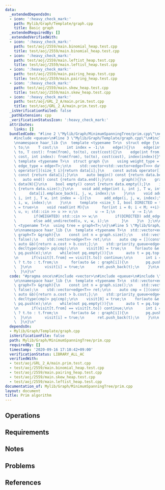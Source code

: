 ```yaml
---
data:
  _extendedDependsOn:
  - icon: ':heavy_check_mark:'
    path: Mylib/Graph/Template/graph.cpp
    title: Basic graph
  _extendedRequiredBy: []
  _extendedVerifiedWith:
  - icon: ':heavy_check_mark:'
    path: test/aoj/2559/main.binomial_heap.test.cpp
    title: test/aoj/2559/main.binomial_heap.test.cpp
  - icon: ':heavy_check_mark:'
    path: test/aoj/2559/main.leftist_heap.test.cpp
    title: test/aoj/2559/main.leftist_heap.test.cpp
  - icon: ':heavy_check_mark:'
    path: test/aoj/2559/main.pairing_heap.test.cpp
    title: test/aoj/2559/main.pairing_heap.test.cpp
  - icon: ':heavy_check_mark:'
    path: test/aoj/2559/main.skew_heap.test.cpp
    title: test/aoj/2559/main.skew_heap.test.cpp
  - icon: ':heavy_check_mark:'
    path: test/aoj/GRL_2_A/main.prim.test.cpp
    title: test/aoj/GRL_2_A/main.prim.test.cpp
  _isVerificationFailed: false
  _pathExtension: cpp
  _verificationStatusIcon: ':heavy_check_mark:'
  attributes:
    links: []
  bundledCode: "#line 2 \"Mylib/Graph/MinimumSpanningTree/prim.cpp\"\n#include <vector>\n\
    #include <queue>\n#line 3 \"Mylib/Graph/Template/graph.cpp\"\n#include <iostream>\n\
    \nnamespace haar_lib {\n  template <typename T>\n  struct edge {\n    int from,\
    \ to;\n    T cost;\n    int index = -1;\n    edge(){}\n    edge(int from, int\
    \ to, T cost): from(from), to(to), cost(cost){}\n    edge(int from, int to, T\
    \ cost, int index): from(from), to(to), cost(cost), index(index){}\n  };\n\n \
    \ template <typename T>\n  struct graph {\n    using weight_type = T;\n    using\
    \ edge_type = edge<T>;\n\n    std::vector<std::vector<edge<T>>> data;\n\n    auto&\
    \ operator[](size_t i){return data[i];}\n    const auto& operator[](size_t i)\
    \ const {return data[i];}\n\n    auto begin() const {return data.begin();}\n \
    \   auto end() const {return data.end();}\n\n    graph(){}\n    graph(int N):\
    \ data(N){}\n\n    bool empty() const {return data.empty();}\n    int size() const\
    \ {return data.size();}\n\n    void add_edge(int i, int j, T w, int index = -1){\n\
    \      data[i].emplace_back(i, j, w, index);\n    }\n\n    void add_undirected(int\
    \ i, int j, T w, int index = -1){\n      add_edge(i, j, w, index);\n      add_edge(j,\
    \ i, w, index);\n    }\n\n    template <size_t I, bool DIRECTED = true, bool WEIGHTED\
    \ = true>\n    void read(int M){\n      for(int i = 0; i < M; ++i){\n        int\
    \ u, v; std::cin >> u >> v;\n        u -= I;\n        v -= I;\n        T w = 1;\n\
    \        if(WEIGHTED) std::cin >> w;\n        if(DIRECTED) add_edge(u, v, w, i);\n\
    \        else add_undirected(u, v, w, i);\n      }\n    }\n  };\n\n  template\
    \ <typename T>\n  using tree = graph<T>;\n}\n#line 5 \"Mylib/Graph/MinimumSpanningTree/prim.cpp\"\
    \n\nnamespace haar_lib {\n  template <typename T>\n  std::vector<edge<T>> prim(const\
    \ graph<T> &graph){\n    const int n = graph.size();\n    std::vector<bool> visit(n,\
    \ false);\n    std::vector<edge<T>> ret;\n\n    auto cmp = [](const auto &a, const\
    \ auto &b){return a.cost > b.cost;};\n    std::priority_queue<edge<T>, std::vector<edge<T>>,\
    \ decltype(cmp)> pq(cmp);\n\n    visit[0] = true;\n    for(auto &e : graph[0])\
    \ pq.push(e);\n\n    while(not pq.empty()){\n      auto t = pq.top(); pq.pop();\n\
    \n      if(visit[t.from] == visit[t.to]) continue;\n\n      int i = visit[t.from]\
    \ ? t.to : t.from;\n      for(auto &e : graph[i]){\n        pq.push(e);\n    \
    \  }\n\n      visit[i] = true;\n      ret.push_back(t);\n    }\n\n    return ret;\n\
    \  }\n}\n"
  code: "#pragma once\n#include <vector>\n#include <queue>\n#include \"Mylib/Graph/Template/graph.cpp\"\
    \n\nnamespace haar_lib {\n  template <typename T>\n  std::vector<edge<T>> prim(const\
    \ graph<T> &graph){\n    const int n = graph.size();\n    std::vector<bool> visit(n,\
    \ false);\n    std::vector<edge<T>> ret;\n\n    auto cmp = [](const auto &a, const\
    \ auto &b){return a.cost > b.cost;};\n    std::priority_queue<edge<T>, std::vector<edge<T>>,\
    \ decltype(cmp)> pq(cmp);\n\n    visit[0] = true;\n    for(auto &e : graph[0])\
    \ pq.push(e);\n\n    while(not pq.empty()){\n      auto t = pq.top(); pq.pop();\n\
    \n      if(visit[t.from] == visit[t.to]) continue;\n\n      int i = visit[t.from]\
    \ ? t.to : t.from;\n      for(auto &e : graph[i]){\n        pq.push(e);\n    \
    \  }\n\n      visit[i] = true;\n      ret.push_back(t);\n    }\n\n    return ret;\n\
    \  }\n}\n"
  dependsOn:
  - Mylib/Graph/Template/graph.cpp
  isVerificationFile: false
  path: Mylib/Graph/MinimumSpanningTree/prim.cpp
  requiredBy: []
  timestamp: '2020-09-16 17:10:42+09:00'
  verificationStatus: LIBRARY_ALL_AC
  verifiedWith:
  - test/aoj/GRL_2_A/main.prim.test.cpp
  - test/aoj/2559/main.binomial_heap.test.cpp
  - test/aoj/2559/main.pairing_heap.test.cpp
  - test/aoj/2559/main.skew_heap.test.cpp
  - test/aoj/2559/main.leftist_heap.test.cpp
documentation_of: Mylib/Graph/MinimumSpanningTree/prim.cpp
layout: document
title: Prim algorithm
---
```


## Operations

## Requirements

## Notes

## Problems

## References
